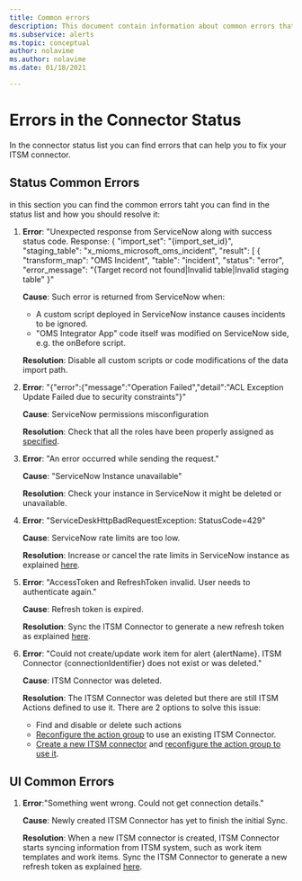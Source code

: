 ```yaml
---
title: Common errors
description: This document contain information about common errors that exists in the dashboard 
ms.subservice: alerts
ms.topic: conceptual
author: nolavime
ms.author: nolavime
ms.date: 01/18/2021

---
```


# Errors in the Connector Status

In the connector status list you can find errors that can help you to fix your ITSM connector.

## Status Common Errors

in this section you can find the common errors taht you can find in the status list and how you should resolve it:

1. **Error**: "Unexpected response from ServiceNow along with success status code. Response: { "import_set": "{import_set_id}", "staging_table": "x_mioms_microsoft_oms_incident", "result": [ { "transform_map": "OMS Incident", "table": "incident", "status": "error", "error_message": "{Target record not found|Invalid table|Invalid staging table" }"

    **Cause**: Such error is returned from ServiceNow when:
    * A custom script deployed in ServiceNow instance causes incidents to be ignored.
    * "OMS Integrator App" code itself was modified on ServiceNow side, e.g. the onBefore script.

    **Resolution**: Disable all custom scripts or code modifications of the data import path.

2. **Error**: "{"error":{"message":"Operation Failed","detail":"ACL Exception Update Failed due to security constraints"}"

    **Cause**: ServiceNow permissions misconfiguration

    **Resolution**: Check that all the roles have been properly assigned as [specified](itsmc-connections-servicenow.md#install-the-user-app-and-create-the-user-role).

3. **Error**: "An error occurred while sending the request."

    **Cause**: "ServiceNow Instance unavailable"

    **Resolution**: Check your instance in ServiceNow it might be deleted or unavailable.

4. **Error**: "ServiceDeskHttpBadRequestException: StatusCode=429"

    **Cause**: ServiceNow rate limits are too low.

    **Resolution**: Increase or cancel the rate limits in ServiceNow instance as explained [here](https://docs.servicenow.com/bundle/london-application-development/page/integrate/inbound-rest/task/investigate-rate-limit-violations.html).

5. **Error**: "AccessToken and RefreshToken invalid. User needs to authenticate again."

    **Cause**: Refresh token is expired.

    **Resolution**: Sync the ITSM Connector to generate a new refresh token as explained [here](./itsmc-resync-servicenow.md).

6. **Error**: "Could not create/update work item for alert {alertName}. ITSM Connector {connectionIdentifier} does not exist or was deleted."

    **Cause**: ITSM Connector was deleted.

    **Resolution**: The ITSM Connector was deleted but there are still ITSM Actions defined to use it. There are 2 options to solve this issue:
    * Find and disable or delete such actions
    * [Reconfigure the action group](./itsmc-definition.md#create-itsm-work-items-from-azure-alerts) to use an existing ITSM Connector.
    * [Create a new ITSM connector](./itsmc-definition.md#create-an-itsm-connection) and [reconfigure the action group to use it](itsmc-definition.md#create-itsm-work-items-from-azure-alerts).

## UI Common Errors

1. **Error**:"Something went wrong. Could not get connection details."

    **Cause**: Newly created ITSM Connector has yet to finish the initial Sync.

    **Resolution**: When a new ITSM connector is created, ITSM Connector starts syncing information from ITSM system, such as work item templates and work items. Sync the ITSM Connector to generate a new refresh token as explained [here](./itsmc-resync-servicenow.md).
